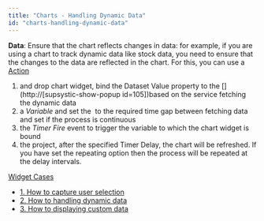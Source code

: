 ```yaml
---
title: "Charts - Handling Dynamic Data"
id: "charts-handling-dynamic-data"
---
```


**Data**: Ensure that the chart reflects changes in data: for example, if you are using a chart to track dynamic data like stock data, you need to ensure that the changes to the data are reflected in the chart. For this, you can use a [Action](/learn/app-development/variables/timer-action/)

1. and drop chart widget, bind the Dataset Value property to the [](http://[supsystic-show-popup id=105])based on the service fetching the dynamic data
2. a _Variable_ and set the  to the required time gap between fetching data and set if the process is continuous
3. the _Timer Fire_ event to trigger the variable to which the chart widget is bound
4. the project, after the specified Timer Delay, the chart will be refreshed. If you have set the repeating option then the process will be repeated at the delay intervals.

[Widget Cases](/learn/app-development/widgets/chart/chart-widget/#use-cases)

- [1\. How to capture user selection](/learn/how-tos/charts-displaying-user-selection-another-widget/)
- [2\. How to handling dynamic data](/learn/how-tos/charts-handling-dynamic-data/)
- [3\. How to displaying custom data](/learn/how-tos/charts-custom-data/)
